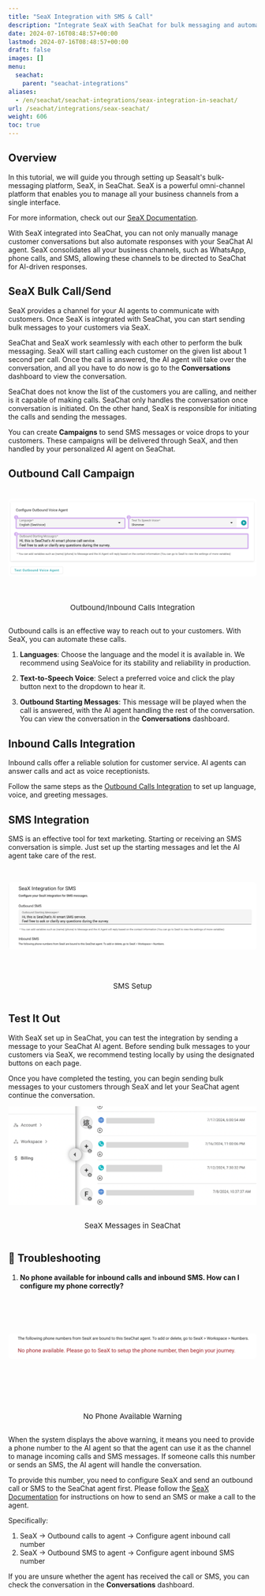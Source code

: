 ```yaml
---
title: "SeaX Integration with SMS & Call"
description: "Integrate SeaX with SeaChat for bulk messaging and automated call handling. Automate customer communications with AI."
date: 2024-07-16T08:48:57+00:00
lastmod: 2024-07-16T08:48:57+00:00
draft: false
images: []
menu:
  seachat:
    parent: "seachat-integrations"
aliases:
  - /en/seachat/seachat-integrations/seax-integration-in-seachat/
url: /seachat/integrations/seax-seachat/
weight: 606
toc: true
---
```


## Overview

In this tutorial, we will guide you through setting up Seasalt's bulk-messaging platform, SeaX, in SeaChat. SeaX is a powerful omni-channel platform that enables you to manage all your business channels from a single interface.

For more information, check out our [SeaX Documentation](https://wiki.seasalt.ai/seax/seax-messaging/bulk-messaging-features/).

With SeaX integrated into SeaChat, you can not only manually manage customer conversations but also automate responses with your SeaChat AI agent. SeaX consolidates all your business channels, such as WhatsApp, phone calls, and SMS, allowing these channels to be directed to SeaChat for AI-driven responses.

## SeaX Bulk Call/Send

SeaX provides a channel for your AI agents to communicate with customers. Once SeaX is integrated with SeaChat, you can start sending bulk messages to your customers via SeaX.

SeaChat and SeaX work seamlessly with each other to perform the bulk messaging. SeaX will start calling each customer on the given list about 1 second per call. Once the call is answered, the AI agent will take over the conversation, and all you have to do now is go to the **Conversations** dashboard to view the conversation.

SeaChat does not know the list of the customers you are calling, and neither is it capable of making calls. SeaChat only handles the conversation once conversation is initiated. On the other hand, SeaX is responsible for initiating the calls and sending the messages.

You can create **Campaigns** to send SMS messages or voice drops to your customers. These campaigns will be delivered through SeaX, and then handled by your personalized AI agent on SeaChat.

## Outbound Call Campaign

<div style="display: flex; flex-direction: column; align-items: center; width:100%">
<div style="width: 100%; text-align: center; display: flex; flex-direction: column; align-items: center; justify-content: center">
    <a href="/images/seachat-integrations/seax/call-integration.png" style="height: 200px; width: 100%; display: flex; justify-content: center; align-items: center; overflow: hidden;" target="_blank">
        <img style="width: 100%; border-radius: 0.4rem; cursor: zoom-in;" src="/images/seachat-integrations/seax/call-integration.png" alt="Outbound/ Inbound Calls Integration">
    </a>
<br/>
    <p style="font-size: 15px">Outbound/Inbound Calls Integration</p>
</div>
</div>

Outbound calls is an effective way to reach out to your customers. With SeaX, you can automate these calls.

1. **Languages**: Choose the language and the model it is available in. We recommend using SeaVoice for its stability and reliability in production.

2. **Text-to-Speech Voice**: Select a preferred voice and click the play button next to the dropdown to hear it.

3. **Outbound Starting Messages**: This message will be played when the call is answered, with the AI agent handling the rest of the conversation. You can view the conversation in the **Conversations** dashboard.

## Inbound Calls Integration

Inbound calls offer a reliable solution for customer service. AI agents can answer calls and act as voice receptionists.

Follow the same steps as the [Outbound Calls Integration](#outbound-calls-integration) to set up language, voice, and greeting messages.

## SMS Integration

SMS is an effective tool for text marketing. Starting or receiving an SMS conversation is simple. Just set up the starting messages and let the AI agent take care of the rest.

<div style="display: flex; flex-direction: column; align-items: center; width:100%">
<div style="width: 100%; text-align: center; display: flex; flex-direction: column; align-items: center; justify-content: center">
    <a href="/images/seachat-integrations/seax/sms.png" style="height: 200px; width: 100%; display: flex; justify-content: center; align-items: center; overflow: hidden;" target="_blank">
        <img style="width: 100%; border-radius: 0.4rem; cursor: zoom-in;" src="/images/seachat-integrations/seax/sms.png" alt="SMS Setup">
    </a>
<br/>
    <p style="font-size: 15px">SMS Setup</p>
</div>
</div>

## Test It Out

With SeaX set up in SeaChat, you can test the integration by sending a message to your SeaChat AI agent. Before sending bulk messages to your customers via SeaX, we recommend testing locally by using the designated buttons on each page.

Once you have completed the testing, you can begin sending bulk messages to your customers through SeaX and let your SeaChat agent continue the conversation.

<div style="display: flex; flex-direction: column; align-items: center; width:100%">
<div style="width: 100%; text-align: center; display: flex; flex-direction: column; align-items: center; justify-content: center">
    <a href="/images/seachat-integrations/seax/find-seax.png" style="height: 200px; width: 100%; display: flex; justify-content: center; align-items: center; overflow: hidden;" target="_blank">
        <img style="width: 100%; border-radius: 0.4rem; cursor: zoom-in;" src="/images/seachat-integrations/seax/find-seax.png" alt="SeaX Messages in SeaChat">
    </a>
<br/>
    <p style="font-size: 15px">SeaX Messages in SeaChat</p>
</div>
</div>

## :dart: Troubleshooting

1. **No phone available for inbound calls and inbound SMS. How can I configure my phone correctly?**

<div style="display: flex; flex-direction: column; align-items: center; width: 100%;">
<div style="width: 100%; text-align: center; display: flex; flex-direction: column; align-items: center; justify-content: center;">
    <a href="/images/seachat-integrations/seax/no-phone-available.png" style="height: 200px; width: 100%; display: flex; justify-content: center; align-items: center; overflow: hidden;" target="_blank">
        <img style="width: 100%; border-radius: 0.4rem; cursor: zoom-in;" src="/images/seachat-integrations/seax/no-phone-available.png" alt="No Phone Available Warning">
    </a>
<br/>
    <p style="font-size: 15px;">No Phone Available Warning</p>
</div>
</div>

When the system displays the above warning, it means you need to provide a phone number to the AI agent so that the agent can use it as the channel to manage incoming calls and SMS messages. If someone calls this number or sends an SMS, the AI agent will handle the conversation.

To provide this number, you need to configure SeaX and send an outbound call or SMS to the SeaChat agent first. Please follow the [SeaX Documentation](https://wiki.seasalt.ai/seax/seax-messaging/bulk-messaging-features/) for instructions on how to send an SMS or make a call to the agent.

Specifically:

1. SeaX -> Outbound calls to agent -> Configure agent inbound call number
2. SeaX -> Outbound SMS to agent -> Configure agent inbound SMS number

If you are unsure whether the agent has received the call or SMS, you can check the conversation in the **Conversations** dashboard.
